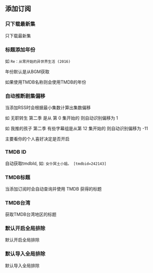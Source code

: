 ## 添加订阅

### 只下载最新集

只下载最新集

### 标题添加年份

如 `Re：从零开始的异世界生活 (2016)`

年份默认是从BGM获取

如果使用TMDB名称则会使用TMDB的年份

### 自动推断剧集偏移

当添加RSS时会根据最小集数计算出集数偏移

如 无职转生 第二季 是从 第 0 集开始的 则自动识别偏移为 1

如 我推的孩子 第二季 有些字幕组是从第 12 集开始的 则自动识别偏移为 -11

主要看你的个人喜好决定是否开启

### TMDB ID

自动获取tmdbId, 如: `女仆冥土小姐。 [tmdbid=242143]`

### TMDB标题

当添加订阅时会自动查询并使用 TMDB 获得的标题

### TMDB台湾

获取TMDB台湾地区的标题

### 默认开启全局排除

默认开启全局排除

### 默认导入全局排除

默认导入全局排除